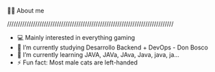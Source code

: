  👩‍🎓 About me
  
/////////////////////////////////////////////////////////////////////////////
- 💻 Mainly interested in everything gaming
- 🔭 I’m currently studying Desarrollo Backend + DevOps - Don Bosco
- 🧠 I’m currently learning JAVA, JAVa, JAva, Java, java, ja...
- ⚡ Fun fact: Most male cats are left-handed
